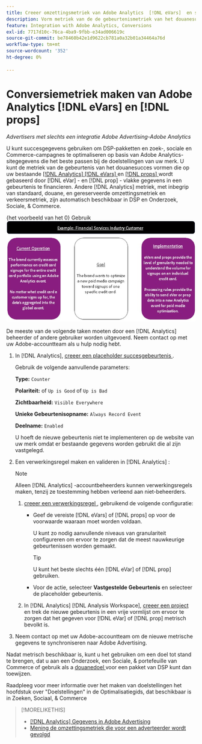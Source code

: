 ```yaml
---
title: Creeer omzettingsmetriek van Adobe Analytics  [!DNL eVars]  en steunen
description: Vorm metriek van de de gebeurtenismetriek van het douanesucces gebruikend  [!DNL eVar] - en  [!DNL prop] - vlakke gegevens.
feature: Integration with Adobe Analytics, Conversions
exl-id: 7717d10c-76ca-4ba9-9fbb-e34ad006619c
source-git-commit: be78460b42e1d9622cb781a0a32b01a34464a76d
workflow-type: tm+mt
source-wordcount: '352'
ht-degree: 0%

---
```


# Conversiemetriek maken van Adobe Analytics [!DNL eVars] en [!DNL props]

*Advertisers met slechts een integratie Adobe Advertising-Adobe Analytics*

U kunt succesgegevens gebruiken om DSP-pakketten en zoek-, sociale en Commerce-campagnes te optimaliseren op basis van Adobe Analytics-sitegegevens die het beste passen bij de doelstellingen van uw merk. U kunt de metriek van de gebeurtenis van het douanesucces vormen die op uw bestaande [[!DNL Analytics] [!DNL eVars] ](https://experienceleague.adobe.com/docs/analytics/components/dimensions/evar.html?lang=nl-NL) en [[!DNL props] ](https://experienceleague.adobe.com/docs/analytics/components/dimensions/prop.html?lang=nl-NL) wordt gebaseerd door [!DNL eVar] - en [!DNL prop] - vlakke gegevens in een gebeurtenis te financieren. Andere [!DNL Analytics] metriek, met inbegrip van standaard, douane, en gereserveerde omzettingsmetriek en verkeersmetriek, zijn automatisch beschikbaar in DSP en Onderzoek, Sociale, &amp; Commerce.

{het voorbeeld van het 0} Gebruik ![ Voorbeeld van het Gebruik ](/help/integrations/assets/a4adc-conversion-evar-example.jpg "")

De meeste van de volgende taken moeten door een [!DNL Analytics] beheerder of andere gebruiker worden uitgevoerd. Neem contact op met uw Adobe-accountteam als u hulp nodig hebt.

1. In [!DNL Analytics], [ creeer een placeholder succesgebeurtenis ](https://experienceleague.adobe.com/nl/docs/analytics/admin/admin-tools/manage-report-suites/edit-report-suite/conversion-variables/success-event).

   Gebruik de volgende aanvullende parameters:

   **Type:** `Counter`

   **Polariteit:** of `Up is Good` of `Up is Bad`

   **Zichtbaarheid:** `Visible Everywhere`

   **Unieke Gebeurtenisopname:** `Always Record Event`

   **Deelname:** `Enabled`

   U hoeft de nieuwe gebeurtenis niet te implementeren op de website van uw merk omdat er bestaande gegevens worden gebruikt die al zijn vastgelegd.

1. Een verwerkingsregel maken en valideren in [!DNL Analytics] :

   >[!NOTE]
   >
   >Alleen [!DNL Analytics] -accountbeheerders kunnen verwerkingsregels maken, tenzij ze toestemming hebben verleend aan niet-beheerders.

   1. [ creeer een verwerkingsregel ](https://experienceleague.adobe.com/docs/analytics/admin/admin-tools/manage-report-suites/edit-report-suite/report-suite-general/c-processing-rules/c-processing-rules-configuration/t-processing-rules.html?lang=nl-NL), gebruikend de volgende configuratie:

      * Geef de vereiste [!DNL eVars] of [!DNL props] op voor de voorwaarde waaraan moet worden voldaan.

        U kunt zo nodig aanvullende niveaus van granulariteit configureren om ervoor te zorgen dat de meest nauwkeurige gebeurtenissen worden gemaakt.

        >[!TIP]
        >
        >U kunt het beste slechts één [!DNL eVar] of [!DNL prop] gebruiken.

      * Voor de actie, selecteer **Vastgestelde Gebeurtenis** en selecteer de placeholder gebeurtenis.

   1. In [!DNL Analytics] [!DNL Analysis Workspace], [ creeer een project ](https://experienceleague.adobe.com/docs/analytics/analyze/analysis-workspace/home.html?lang=nl-NL) en trek de nieuwe gebeurtenis in een vrije vormlijst om ervoor te zorgen dat het gegeven voor [!DNL eVar] of [!DNL prop] metrisch bevolkt is.

1. Neem contact op met uw Adobe-accountteam om de nieuwe metrische gegevens te synchroniseren naar Adobe Advertising.

Nadat metrisch beschikbaar is, kunt u het gebruiken om een doel tot stand te brengen, dat u aan een Onderzoek, een Sociale, &amp; portefeuille van Commerce of gebruik als a [ douanedoel ](/help/dsp/optimization/custom-goal.md) voor een pakket van DSP kunt dan toewijzen.

Raadpleeg voor meer informatie over het maken van doelstellingen het hoofdstuk over &quot;Doelstellingen&quot; in de Optimalisatiegids, dat beschikbaar is in Zoeken, Sociaal, &amp; Commerce

>[!MORELIKETHIS]
>
>* [[!DNL Analytics]  Gegevens in Adobe Advertising ](/help/integrations/analytics/analytics-data-in-advertising.md)
>* [ Mening de omzettingsmetriek die voor een adverteerder wordt gevolgd ](/help/search-social-commerce/admin/conversion-metrics/conversion-metric-view-tracked.md)

